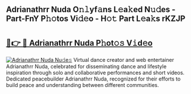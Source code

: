 ## Adrianathrr Nuda O𝚗𝚕yf𝚊ns L𝚎a𝚔ed N𝚞𝚍es - Part-FnY P𝚑𝚘tos Vi𝚍𝚎o - H𝚘𝚝 Part L𝚎a𝚔s rKZJP

# <h2><a href="http://kf1zems.oniu.top/?m=Adrianathrr+Nuda">🔗👉 🔴 Adrianathrr Nuda P𝚑ot𝚘𝚜 V𝚒d𝚎o</a></h2>

[![Adrianathrr Nuda Nu𝚍e𝚜](https://i.imgur.com/0qMVB7G.gif)](http://kf1zems.oniu.top/?m=Adrianathrr+Nuda)
Virtual dance creator and web entertainer Adrianathrr Nuda, celebrated for disseminating dance and lifestyle inspiration through solo and collaborative performances and short videos. Dedicated peacebuilder Adrianathrr Nuda, recognized for their efforts to build peace and understanding between different communities.  
